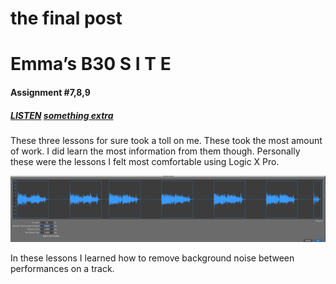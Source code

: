 # the final post

# Emma’s B30 S I T E

#### Assignment #7,8,9
##### [LISTEN](/audio/planydaddy.mp3)  [something extra](/audio/JESUS.mp3)


These three lessons for sure took a toll on me. These took the most amount of work. I did learn the most information from them though. Personally these were the lessons I felt most comfortable using Logic X Pro. 

![bleed](/images/AAerasebleeding.png)

In these lessons I learned how to remove background noise between performances on a track.

  
